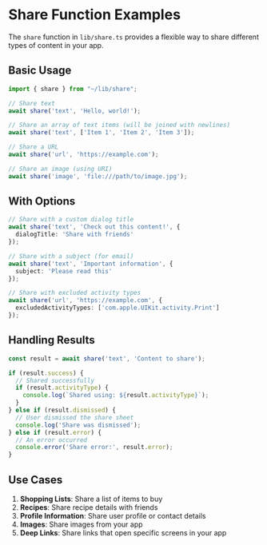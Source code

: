 # Share Function Examples

The `share` function in `lib/share.ts` provides a flexible way to share different types of content in your app.

## Basic Usage

```typescript
import { share } from "~/lib/share";

// Share text
await share('text', 'Hello, world!');

// Share an array of text items (will be joined with newlines)
await share('text', ['Item 1', 'Item 2', 'Item 3']);

// Share a URL
await share('url', 'https://example.com');

// Share an image (using URI)
await share('image', 'file:///path/to/image.jpg');
```

## With Options

```typescript
// Share with a custom dialog title
await share('text', 'Check out this content!', {
  dialogTitle: 'Share with friends'
});

// Share with a subject (for email)
await share('text', 'Important information', {
  subject: 'Please read this'
});

// Share with excluded activity types
await share('url', 'https://example.com', {
  excludedActivityTypes: ['com.apple.UIKit.activity.Print']
});
```

## Handling Results

```typescript
const result = await share('text', 'Content to share');

if (result.success) {
  // Shared successfully
  if (result.activityType) {
    console.log(`Shared using: ${result.activityType}`);
  }
} else if (result.dismissed) {
  // User dismissed the share sheet
  console.log('Share was dismissed');
} else if (result.error) {
  // An error occurred
  console.error('Share error:', result.error);
}
```

## Use Cases

1. **Shopping Lists**: Share a list of items to buy
2. **Recipes**: Share recipe details with friends
3. **Profile Information**: Share user profile or contact details
4. **Images**: Share images from your app
5. **Deep Links**: Share links that open specific screens in your app 